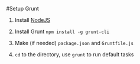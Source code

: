 #Setup Grunt

1. Install [NodeJS](https://nodejs.org/)

2. Install Grunt
`npm install -g grunt-cli`

3. Make (if needed) `package.json` and `Gruntfile.js`

4. `cd` to the directory, use `grunt` to run default tasks
